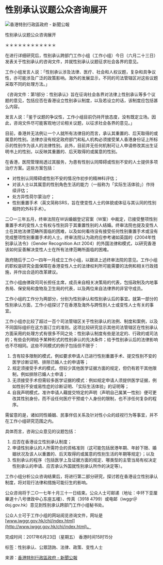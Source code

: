 # 性别承认议题公众咨询展开

![香港特別行政區政府 - 新聞公報](/gia/images/header_pressreleases_tc_x2.png)

性别承认议题公众咨询展开

＊＊＊＊＊＊＊＊＊＊＊＊

在进行详细研究后，性别承认跨部门工作小组（工作小组）今日（六月二十三日）发表关于性别承认的咨询文件，并就性别承认议题征求社会各界的意见。 

工作小组发言人说：「性别承认涉及法律、医疗、社会和人权议题，复杂和具争议性，亦可能涉及广泛的政策影响。海外的发展显示，不同的司法管辖区对这些议题采取不同的处理方法。」 

《咨询文件：第1部分：性别承认》旨在征询社会各界对法律上性别承认等多个议题的意见，包括应否在香港设立性别承认制度，以及若设立的话，该制度应包括甚么内容。 

发言人说：「鉴于议题的争议性，工作小组目前仍持开放态度，没有既定立场。因此，咨询文件尽可能客观地讨论相关议题，以征求社会各界的意见。」 

目前，香港并无法例让一个人就所有法律目的而言，承认其重置的、后天取得的或属意的性别。法律亦没有规定政府部门和私人机构必须接受某人香港身份证上所标示的性别作为该人的法律性别。此外，目前并无任何机制可让人申请修改其出生证明书上的性别，以反映其重置的、后天取得的或属意的性别。 

在香港，医院管理局透过其服务，为患有性别认同障碍或性别不安的人士提供多项治疗方案。这些方案包括：
- 对性别认同障碍或性别不安的情况作初步的精神科评估；
- 对该人士以其属意的性别角色生活的能力（一般称为「实际生活体验」）作持续评估；
- 处方异性荷尔蒙治疗；
- 性别重置手术（英文简称SRS，旨在使变性人士的体貌或体征与其认同的性别相符的外科手术）。 

二○一三年五月，终审法院在W诉婚姻登记官案（W案）中裁定，已接受整项性别重置手术的变性人士有权与性别异于其重置性别的人结婚。终审法院也提及变性人士在其他法律范畴所面临的困难，以及如何看待没有接受任何性别重置手术或没有完成整项性别重置手术的人士。终审法院认为政府应参考诸如英国的《2004年性别承认法令》（Gender Recognition Act 2004）的外国法律和模式，以研究香港该如何妥善解决变性人士在所有法律范畴所面临的困难。 

政府随后于二○一四年一月成立工作小组，以跟进上述终审法院的意见。工作小组的职权是研究全面保障在香港变性人士的法律权利所可能需要的法例和相关行政措施，并作出合适的改革建议。 

工作小组由律政司司长担任主席，成员来自相关决策局的代表，包括政制及内地事务局、保安局和食物及卫生局的代表，以及两位来自法律界的非官守成员。 

工作小组的工作分为两部分，分别为性别承认和性别承认后的事宜。就第一部分的性别承认方面，工作小组探讨了在香港及海外与跨性别人士或变性人士有关的事宜。 

工作小组亦比较了超过一百个司法管辖区关于性别承认的法例、制度和案例，以及不同国际组织在这方面订立的准则。这项比较研究显示其他司法管辖区在性别承认方面采用的处理方式有很多不同之处：性别承认制度有些是法定的、行政的或司法的；有些会列明给予某种形式的性别承认的先决条件；给予性别承认后的法律影响也不尽相同。这些不同模式的例子包括但不限于：
1. 含有较多限制的模式，例如要求申请人已进行性别重置手术、提交性别不安的医学诊断证明、排除已婚人士的申请等；
2. 规定须接受手术的模式，但较少其他医学证据方面的规定，但仍有若干其他限制，例如排除已婚人士申请；
3. 无须接受手术但需较多医学证据的模式：例如规定申请人须提供医学证据，例如性别不安或易性症的诊断证明、「实际生活体验」的证明等；
4. 自我声明模式，准许申请人藉提交特定的声明（声明自己属某一性别）便可更改其性别身份，而不设任何医疗干预或个人身份的限制，也不涉任何复杂的程序。 

需留意的是，诸如同性婚姻、民事伴侣关系及针对性小众的歧视行为等事宜，并不在工作小组研究范围之内。 

具体而言，咨询公众意见的议题包括：
1. 应否在香港设立性别承认制度；
2. 申请性别承认的人所需符合的资格准则（这可能包括居港年期、年龄下限、婚姻状况及该人以重置的、后天取得的或属意的性别生活的年期等规定）；以及
3. 性别承认的程序（包括医学上及证据方面的规定、哪类型的主管当局有权决定性别承认的申请、应否承认外国就性别承认所作的决定等）。 

工作小组分析公众咨询结果后，将进行第二部分研究，探讨若在香港设立性别承认制度，将对现行法律和措施可能衍生的影响。 

公众咨询将于二○一七年十月三十一日结束。公众人士可邮递（地址：中环下亚厘畢道十八号律政中心东座五楼）、传真（3918 4799）或电邮（iwggr＠doj.gov.hk）意见到性别承认跨部门工作小组秘书处。 

公众人士可于工作小组的网站阅览咨询文件，网址是[www.iwggr.gov.hk/chi/index.html](http://www.iwggr.gov.hk/chi/index.html)。 

完成时间：2017年6月23日（星期五） 香港时间15时15分

标签：性别承认、公眾諮詢、法律、政策、变性人士

来源：[香港特別行政區政府 - 新聞公報](http://www.gov.hk/tc/about/sitemap.htm)